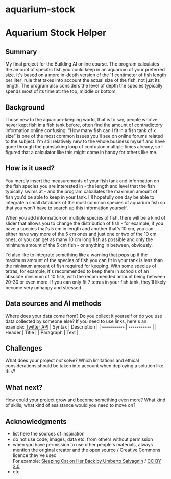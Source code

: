 # aquarium-stock

# Aquarium Stock Helper


## Summary
My final project for the Building AI online course. The program calculates the amount of specific fish you could keep in an aquarium of your preferred size. It's based on a more in-depth version of the '1 centimeter of fish length per liter' rule that takes into account the actual size of the fish, not just its length. The program also considers the level of depth the species typically spends most of its time at: the top, middle or bottom.

## Background
Those new to the aquarium-keeping world, that is to say, people who've never kept fish in a fish tank before, often find the amount of contradictory information online confusing. "How many fish can I fit in a fish tank of x size" is one of the most common issues you'll see on online forums related to the subject. I'm still relatively new to the whole business myself and have gone through the painstaking loop of confusion multiple times already, so I figured that a calculator like this might come in handy for others like me. 

## How is it used?
You merely insert the measurements of your fish tank and information on the fish species you are interested in - the length and level that the fish typically swims at - and the program calculates the maximum amount of fish you'd be able to keep in your tank. I'll hopefully one day be able to integrate a small databank of the most common species of aquarium fish so that you won't have to search up this information yourself. 

When you add information on multiple species of fish, there will be a kind of slider that allows you to change the distribution of fish - for example, if you have a species that's 5 cm in length and another that's 10 cm, you can either have way more of the 5 cm ones and just one or two of the 10 cm ones, or you can get as many 10 cm long fish as possible and only the minimum amount of the 5 cm fish - or anything in between, obviously. 

I'd also like to integrate something like a warning that pops up if the maximum amount of the species of fish you can fit in your tank is less than the minimum amount of fish required for keeping. With some species of tetras, for example, it's recommended to keep them in schools of an absolute minimum of 10 fish, with the recommended amount being between 20-30 or even more. If you can only fit 7 tetras in your fish tank, they'll likely become very unhappy and stressed.

## Data sources and AI methods
Where does your data come from? Do you collect it yourself or do you use data collected by someone else?
If you need to use links, here's an example:
[Twitter API](https://developer.twitter.com/en/docs)
| Syntax      | Description |
| ----------- | ----------- |
| Header      | Title       |
| Paragraph   | Text        |
## Challenges
What does your project _not_ solve? Which limitations and ethical considerations should be taken into account when deploying a solution like this?
## What next?
How could your project grow and become something even more? What kind of skills, what kind of assistance would you  need to move on? 
## Acknowledgments
* list here the sources of inspiration 
* do not use code, images, data etc. from others without permission
* when you have permission to use other people's materials, always mention the original creator and the open source / Creative Commons licence they've used
  <br>For example: [Sleeping Cat on Her Back by Umberto Salvagnin](https://commons.wikimedia.org/wiki/File:Sleeping_cat_on_her_back.jpg#filelinks) / [CC BY 2.0](https://creativecommons.org/licenses/by/2.0)
* etc
